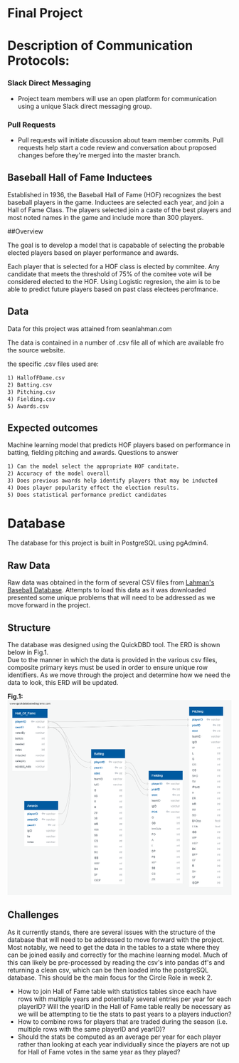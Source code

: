 # Final Project

# Description of Communication Protocols:

### Slack Direct Messaging
- Project team members will use an open platform for communication using a unique Slack direct messaging group.

### Pull Requests
- Pull requests will initiate discussion about team member commits. Pull requests help start a code review and conversation about proposed changes before they're merged into the master branch.

## Baseball Hall of Fame Inductees

Established in 1936, the Baseball Hall of Fame (HOF) recognizes the best baseball players in the game. Inductees are selected each year, and join a Hall of Fame Class. The players selected join a caste of the best players and most noted names in the game and include more than 300 players.

##Overview

The goal is to develop a model that is capabable of selecting the probable elected players based on player performance and awards.

Each player that is selected for a HOF class is elected by commitee. Any candidate that meets the threshold of 75% of the comitee vote will be considered elected to the HOF. Using Logistic regresion, the aim is to be able to predict future players based on past class electees perofmance.

## Data
Data for this project was attained from seanlahman.com

The data is contained in a number of .csv file all of which are available fro the source website.

the specific .csv files used are:

    1) HallofFDame.csv
    2) Batting.csv
    3) Pitching.csv
    4) Fielding.csv
    5) Awards.csv

## Expected outcomes

Machine learning model that predicts HOF players based on performance in batting, fielding pitching and awards.
Questions to answer

    1) Can the model select the appropriate HOF canditate.
    2) Accuracy of the model overall
    3) Does previous awards help identify players that may be inducted
    4) Does player popularity effect the election results.
    5) Does statistical performance predict candidates


# Database
The database for this project is built in PostgreSQL using pgAdmin4.

## Raw Data
Raw data was obtained in the form of several CSV files from [Lahman's Baseball Database](http://www.seanlahman.com/baseball-archive/statistics/).  Attempts to load this data as it was downloaded presented some unique problems that will need to be addressed as we move forward in the project.  

## Structure
The database was designed using the QuickDBD tool.  The ERD is shown below in Fig.1.  <br>
Due to the manner in which the data is provided in the various csv files, composite primary keys must be used in order to ensure unique row identifiers.  As we move through the project and determine how we need the data to look, this ERD will be updated.

**Fig.1:**
![Fig.1](ERD.png)

## Challenges
As it currently stands, there are several issues with the structure of the database that will need to be addressed to move forward with the project.  Most notably, we need to get the data in the tables to a state where they can be joined easily and correctly for the machine learning model. Much of this can likely be pre-processed by reading the csv's into pandas df's and returning a clean csv, which can be then loaded into the postgreSQL database.  This should be the main focus for the Circle Role in week 2.  

* How to join Hall of Fame table with statistics tables since each have rows with multiple years and potentially several entries per year for each playerID?  Will the yearID in the Hall of Fame table really be necessary as we will be attempting to tie the stats to past years to a players induction? 
* How to combine rows for players that are traded during the season (i.e. multiple rows with the same playerID and yearID)?
* Should the stats be computed as an average per year for each player rather than looking at each year individually since the players are not up for Hall of Fame votes in the same year as they played?  
